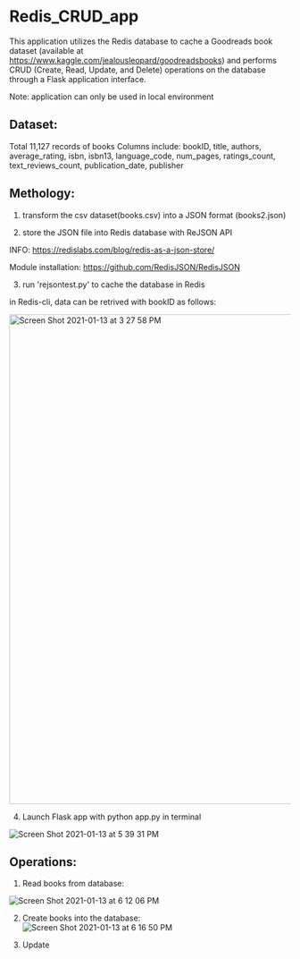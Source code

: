 # Redis_CRUD_app

This application utilizes the Redis database to cache a Goodreads book dataset (available at https://www.kaggle.com/jealousleopard/goodreadsbooks) and performs CRUD (Create, Read, Update, and Delete) operations on the database through a Flask application interface. 

Note: application can only be used in local environment 

## Dataset: 

Total 11,127 records of books
Columns include: bookID, title, authors, average_rating, isbn, isbn13, language_code, num_pages, ratings_count, text_reviews_count, publication_date, publisher

## Methology: 

1. transform the csv dataset(books.csv) into a JSON format (books2.json) 

2. store the JSON file into Redis database with ReJSON API 

INFO: https://redislabs.com/blog/redis-as-a-json-store/

Module installation: https://github.com/RedisJSON/RedisJSON

3. run 'rejsontest.py' to cache the database in Redis 

in Redis-cli, data can be retrived with bookID as follows:

<img width="876" alt="Screen Shot 2021-01-13 at 3 27 58 PM" src="https://user-images.githubusercontent.com/60942661/104506877-f7cf5880-55b3-11eb-9f8f-54e06163bf4d.png">


4. Launch Flask app with python app.py in terminal 


![Screen Shot 2021-01-13 at 5 39 31 PM](https://user-images.githubusercontent.com/60942661/104518914-88169900-55c6-11eb-9f05-2c27639c6b55.png)


## Operations: 
1. Read books from database: 

![Screen Shot 2021-01-13 at 6 12 06 PM](https://user-images.githubusercontent.com/60942661/104521582-2278db80-55cb-11eb-968a-9353ba46cc99.png)

2. Create books into the database: 
![Screen Shot 2021-01-13 at 6 16 50 PM](https://user-images.githubusercontent.com/60942661/104521884-cbbfd180-55cb-11eb-9c67-78027dfee94b.png)

3. Update
